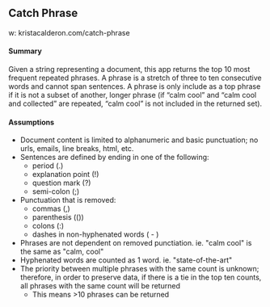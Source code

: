 ## Catch Phrase
w: kristacalderon.com/catch-phrase

#### Summary
Given a string representing a document, this app returns the top 10 most frequent repeated phrases. A phrase is a stretch of three to ten consecutive words and cannot span sentences. A phrase is only include as a top phrase if it is not a subset of another, longer phrase (if “calm cool” and “calm cool and collected” are repeated, “calm cool” is not included in the returned set).

#### Assumptions
- Document content is limited to alphanumeric and basic punctuation; no urls, emails, line breaks, html, etc.
- Sentences are defined by ending in one of the following:
    - period (.)
    - explanation point (!)
    - question mark (?)
    - semi-colon (;)
- Punctuation that is removed: 
    - commas (,)
    - parenthesis (())
    - colons (:)
    - dashes in non-hyphenated words ( - ) 
- Phrases are not dependent on removed punctiation. ie. "calm cool" is the same as "calm, cool" 
- Hyphenated words are counted as 1 word. ie. "state-of-the-art"
- The priority between multiple phrases with the same count is unknown; therefore, in order to preserve data, if there is a tie in the top ten counts, all phrases with the same count will be returned
    - This means >10 phrases can be returned